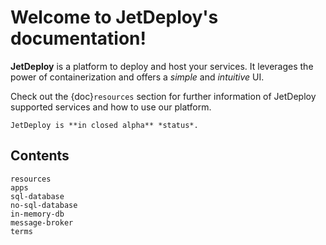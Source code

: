 # Welcome to JetDeploy's documentation!

**JetDeploy** is a platform to deploy and host your services.
It leverages the power of containerization and offers a *simple* and *intuitive* UI.

Check out the {doc}`resources` section for further information of JetDeploy supported services and how to use our platform.

```{note}
JetDeploy is **in closed alpha** *status*.
```

## Contents

```{toctree}
resources
apps
sql-database
no-sql-database
in-memory-db
message-broker
terms
```
